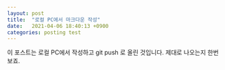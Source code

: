 ```yaml
---
layout: post
title:  "로컬 PC에서 마크다운 작성"
date:   2021-04-06 18:40:13 +0900
categories: posting test
---
```

이 포스트는 로컬 PC에서 작성하고 git push 로 올린 것입니다.
제대로 나오는지 한번 보죠.
